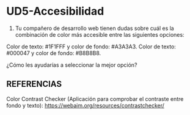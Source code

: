 # UD5-Accesibilidad

1. Tu compañero de desarrollo web tienen dudas sobre cuál es la combinación de color más accesible entre las siguientes opciones:

Color de texto: #1F1FFF y color de fondo: #A3A3A3.
Color de texto: #000047 y color de fondo: #B8B8B8.

¿Cómo les ayudarías a seleccionar la mejor opción?

## REFERENCIAS
Color Contrast Checker (Aplicación para comprobar el contraste entre fondo y texto): https://webaim.org/resources/contrastchecker/
